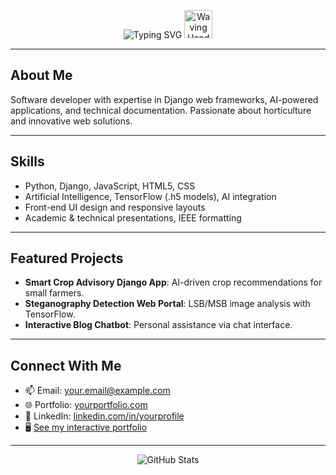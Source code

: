 <p align="center">
  <img src="https://readme-typing-svg.demolab.com?font=Fira+Code&size=30&pause=1000&color=23FAFF&center=true&width=435&lines=Hi+there!;I'm+Kedar+Guduru;Welcome+to+my+GitHub+Portfolio  " alt="Typing SVG" />
  <img src="https://iam-weijie.github.io/wave/hand-emoji.svg" alt="Waving Hand" width="45" height="45" />
</p>

---

## About Me

Software developer with expertise in Django web frameworks, AI-powered applications, and technical documentation. Passionate about horticulture and innovative web solutions.

---

## Skills

- Python, Django, JavaScript, HTML5, CSS
- Artificial Intelligence, TensorFlow (.h5 models), AI integration
- Front-end UI design and responsive layouts
- Academic & technical presentations, IEEE formatting

---

## Featured Projects

- **Smart Crop Advisory Django App**: AI-driven crop recommendations for small farmers.
- **Steganography Detection Web Portal**: LSB/MSB image analysis with TensorFlow.
- **Interactive Blog Chatbot**: Personal assistance via chat interface.

---

## Connect With Me

- 📫 Email: your.email@example.com
- 🌐 Portfolio: [yourportfolio.com](https://yourportfolio.com)
- 💼 LinkedIn: [linkedin.com/in/yourprofile](https://linkedin.com/in/yourprofile)
- 🖥️ [See my interactive portfolio](https://yourportfolio.com/interactive)

---

<p align="center">
  <img src="https://github-readme-stats.vercel.app/api?username=yourusername&show_icons=true&theme=radical" alt="GitHub Stats" />
</p>
